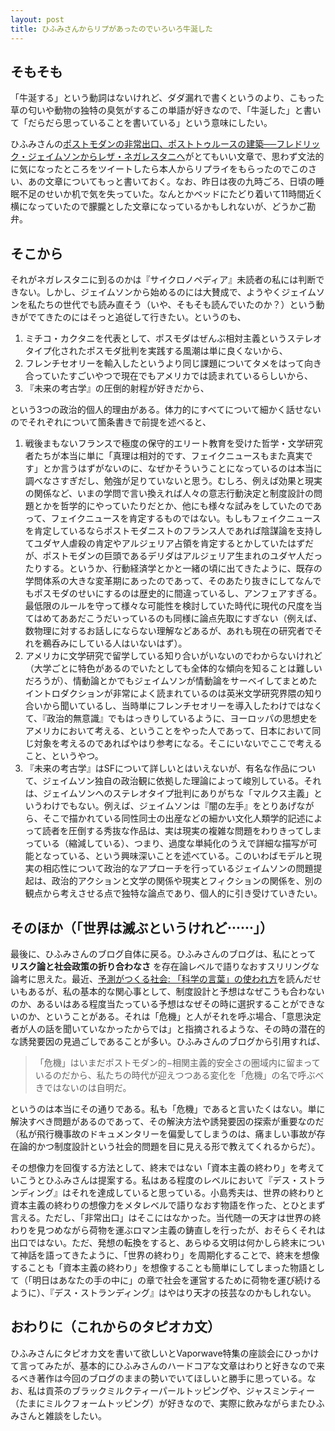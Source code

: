 ```yaml
---
layout: post
title: ひふみさんからリプがあったのでいろいろ牛涎した
---
```


## そもそも
「牛涎する」という動詞はないけれど、ダダ漏れで書くというのより、こもった草の匂いや動物の独特の臭気がするこの単語が好きなので、「牛涎した」と書いて「だらだら思っていることを書いている」という意味にしたい。

ひふみさんの[ポストモダンの非常出口、ポストトゥルースの建築──フレドリック・ジェイムソンからレザ・ネガレスタニへ](http://10plus1.jp/monthly/2019/10/issue-04-3.php)がとてもいい文章で、思わず文法的に気になったところをツイートしたら本人からリプライをもらったのでこのさい、あの文章についてもっと書いておく。なお、昨日は夜の九時ごろ、日頃の睡眠不足のせいか机で気を失っていた。なんとかベッドにたどり着いて11時間近く横になっていたので朦朧とした文章になっているかもしれないが、どうかご勘弁。

## そこから

それがネガレスタニに到るのかは『サイクロノペディア』未読者の私には判断できない。しかし、ジェイムソンから始めるのには大賛成で、ようやくジェイムソンを私たちの世代でも読み直そう（いや、そもそも読んでいたのか？）という動きがでてきたのにはそっと追従して行きたい。というのも、

1. ミチコ・カクタニを代表として、ポスモダはぜんぶ相対主義というステレオタイプ化されたポスモダ批判を実践する風潮は単に良くないから、
2. フレンチセオリーを輸入したというより同じ課題についてタメをはって向き合っていたすごいやつで現在でもアメリカでは読まれているらしいから、
3. 『未来の考古学』の圧倒的射程が好きだから、

という3つの政治的個人的理由がある。体力的にすべてについて細かく話せないのでそれぞれについて箇条書きで前提を述べると、

1. 戦後まもないフランスで極度の保守的エリート教育を受けた哲学・文学研究者たちが本当に単に「真理は相対的です、フェイクニュースもまた真実です」とか言うはずがないのに、なぜかそういうことになっているのは本当に調べなさすぎだし、勉強が足りていないと思う。むしろ、例えば効果と現実の関係など、いまの学問で言い換えれば人々の意志行動決定と制度設計の問題とかを哲学的にやっていたりだとか、他にも様々な試みをしていたのであって、フェイクニュースを肯定するものではない。もしもフェイクニュースを肯定しているならポストモダニストのフランス人であれば陰謀論を支持してユダヤ人虐殺の肯定やアルジェリア占領を肯定するとかしていたはずだが、ポストモダンの巨頭であるデリダはアルジェリア生まれのユダヤ人だったりする。というか、行動経済学とかと一緒の頃に出てきたように、既存の学問体系の大きな変革期にあったのであって、そのあたり抜きにしてなんでもポスモダのせいにするのは歴史的に間違っているし、アンフェアすぎる。最低限のルールを守って様々な可能性を検討していた時代に現代の尺度を当てはめてああだこうだいっているのも同様に論点先取にすぎない（例えば、数物理に対するお話しにならない理解などあるが、あれも現在の研究者でそれを鵜呑みにしている人はいないはず）。
2. アメリカに文学研究で留学している知り合いがいないのでわからないけれど（大学ごとに特色があるのでいたとしても全体的な傾向を知ることは難しいだろうが）、情動論とかでもジェイムソンが情動論をサーベイしてまとめたイントロダクションが非常によく読まれているのは英米文学研究界隈の知り合いから聞いているし、当時単にフレンチセオリーを導入したわけではなくて、『政治的無意識』でもはっきりしているように、ヨーロッパの思想史をアメリカにおいて考える、ということをやった人であって、日本において同じ対象を考えるのであればやはり参考になる。そこにいないでここで考えること、というやつ。
3. 『未来の考古学』はSFについて詳しいとはいえないが、有名な作品について、ジェイムソン独自の政治観に依拠した理論によって峻別している。それは、ジェイムソンへのステレオタイプ批判にありがちな「マルクス主義」というわけでもない。例えば、ジェイムソンは『闇の左手』をとりあげながら、そこで描かれている同性同士の出産などの細かい文化人類学的記述によって読者を圧倒する秀抜な作品は、実は現実の複雑な問題をわりきってしまっている（縮減している）、つまり、過度な単純化のうえで詳細な描写が可能となっている、という興味深いことを述べている。このいわばモデルと現実の相応性について政治的なアプローチを行っているジェイムソンの問題提起は、政治的アクションと文学の関係や現実とフィクションの関係を、別の観点から考えさせる点で独特な論点であり、個人的に引き受けていきたい。

## そのほか（「世界は滅ぶというけれど&#x22EF;&#x22EF;」）
最後に、ひふみさんのブログ自体に戻る。ひふみさんのブログは、私にとって **リスク論と社会政策の折り合わなさ** を存在論レベルで語りなおすスリリングな論考に思えた。最近、[予測がつくる社会: 「科学の言葉」の使われ方](https://amzn.to/2EK9j21)を読んだせいもあるが、私の基本的な関心事として、制度設計と予想はなぜこうも合わないのか、あるいはある程度当たっている予想はなぜその時に選択することができないのか、ということがある。それは「危機」と人がそれを呼ぶ場合、「意思決定者が人の話を聞いていなかったからでは」と指摘されるような、その時の潜在的な誘発要因の見過ごしであることが多い。ひふみさんのブログから引用すれば、

>「危機」はいまだポストモダン的−相関主義的安全さの圏域内に留まっているのだから、私たちの時代が迎えつつある変化を「危機」の名で呼ぶべきではないのは自明だ。

というのは本当にその通りである。私も「危機」であると言いたくはない。単に解決すべき問題があるのであって、その解決方法や誘発要因の探索が重要なのだ（私が飛行機事故のドキュメンタリーを偏愛してしまうのは、痛ましい事故が存在論的かつ制度設計という社会的問題を目に見える形で教えてくれるからだ）。

その想像力を回復する方法として、終末ではない「資本主義の終わり」を考えていこうとひふみさんは提案する。私はある程度のレベルにおいて『デス・ストランディング』はそれを達成していると思っている。小島秀夫は、世界の終わりと資本主義の終わりの想像力をメタレベルで語りなおす物語を作った、とひとまず言える。ただし、「非常出口」はそこにはなかった。当代随一の天才は世界の終わりを見つめながら荷物を運ぶロマン主義の鋳直しを行ったが、おそらくそれは出口ではない。ただ、発想の転換をすると、あらゆる文明は何かしら終末について神話を語ってきたように、「世界の終わり」を周期化することで、終末を想像することも「資本主義の終わり」を想像することも簡単にしてしまった物語として（「明日はあなたの手の中に」の章で社会を運営するために荷物を運び続けるように）、『デス・ストランディング』はやはり天才の技芸なのかもしれない。

## おわりに（これからのタピオカ文）
ひふみさんにタピオカ文を書いて欲しいとVaporwave特集の座談会にひっかけて言ってみたが、基本的にひふみさんのハードコアな文章はわりと好きなので来るべき著作は今回のブログのままの勢いでいてほしいと勝手に思っている。なお、私は貢茶のブラックミルクティーパールトッピングや、ジャスミンティー（たまにミルクフォームトッピング）が好きなので、実際に飲みながらまたひふみさんと雑談をしたい。
